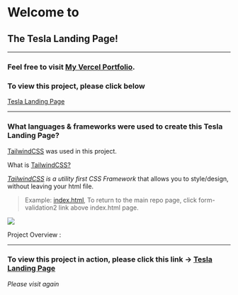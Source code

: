 # Welcome to
## The Tesla Landing Page!

----

### Feel free to visit [My Vercel Portfolio](https://vercel.com/sauelalmonte).

### To view this project, please click below

[Tesla Landing Page](https://form-validation2.vercel.app/)

----------------------------------------
### What languages & frameworks were used to create this Tesla Landing Page?

[TailwindCSS](https://tailwindcss.com/) was used in this project.

What is [TailwindCSS?](https://tailwindcss.com/)

*[TailwindCSS](https://tailwindcss.com/) is a utility first CSS Framework* that allows you to style/design, without leaving your html file.

> Example: [index.html](https://github.com/SauelAlmonte/form-validation2/blob/main/index.html),
> To return to the main repo page, click form-validation2 link above index.html page.

![](img/formvalidation2.png)

Project Overview :

[//]: # (- Registration Form)

[//]: # (- Login Form)

[//]: # (- Sign Up Form)

----

[//]: # (Below you will see images of the form when all requirements are met or not met.)

[//]: # (> Requirements are all met:)

[//]: # ()
[//]: # (![]&#40;img/success.png&#41;)

[//]: # ()
[//]: # (> Requirements not met:)

[//]: # ()
[//]: # (![]&#40;img/error.png&#41;)

[//]: # ()
[//]: # (> Some requirements met:)

[//]: # ()
[//]: # (![]&#40;img/some.png&#41;)


### To view this project in action, please click this link -> [Tesla Landing Page](https://form-validation2.vercel.app/)

*Please visit again*